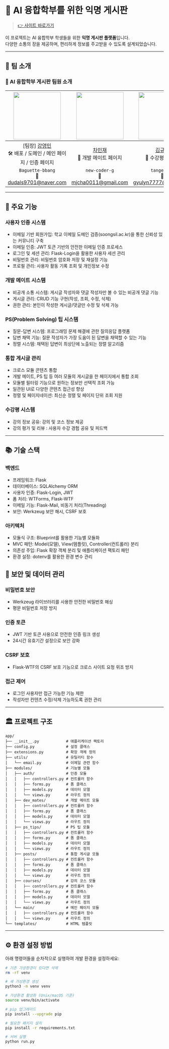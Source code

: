 # 🧠 AI 융합학부를 위한 익명 게시판

> [👉 사이트 바로가기](https://www.ai-community.site/)

이 프로젝트는 AI 융합학부 학생들을 위한 **익명 게시판 플랫폼**입니다.  
다양한 소통의 장을 제공하며, 편리하게 정보를 주고받을 수 있도록 설계되었습니다.

---

## 👥 팀 소개

### 🔹 AI 융합학부 게시판 팀원 소개

|                    <img src="https://github.com/Baguette-bbang.png" width="150">                     |      <img src="https://github.com/new-coder-g.png" width="150">      |   <img src="https://github.com/tangerlyn.png" width="150">    |   <img src="https://github.com/offsam333.png" width="150">   |   <img src="https://github.com/qazalkqq98.png" width="150">   |
| :--------------------------------------------------------------------------------------------------: | :------------------------------------------------------------------: | :-----------------------------------------------------------: | :----------------------------------------------------------: | :------------------------------------------------------------: |
| [팀장] [강영민](https://github.com/Baguette-bbang) <br/> 🛠 배포 / 도메인 / 메인 페이지 / 인증 페이지 | [차민재](https://github.com/new-coder-g) <br/> 💬 개발 메이트 페이지 | [김규린](https://github.com/tangerlyn) <br/> 📝 수강평 페이지 | [공승호](https://github.com/offsam333) <br/> 💡 PS 팁 페이지 | [가잘](https://github.com/qazalkqq98) <br/> 📄 전체글 조회 페이지 |
| `Baguette-bbang` <br/> 📧 dudals9701@naver.com | `new-coder-g` <br/> 📧 mjcha0011@gmail.com | `tangerlyn` <br/> 📧 gyulyn7777@gmail.com | `offsam333` <br/> 📧 kozilla8@gmail.com | `qazalkqq98` <br/> 📧 Qazalkqq98@gmail.com |

---

## 🔧 주요 기능

### 사용자 인증 시스템

- 이메일 기반 회원가입: 학교 이메일 도메인 검증(soongsil.ac.kr)을 통한 신뢰성 있는 커뮤니티 구축
- 이메일 인증: JWT 토큰 기반의 안전한 이메일 인증 프로세스
- 로그인 및 세션 관리: Flask-Login을 활용한 사용자 세션 관리
- 비밀번호 관리: 비밀번호 암호화 저장 및 재설정 기능
- 프로필 관리: 사용자 활동 기록 조회 및 개인정보 수정

### 개발 메이트 시스템
- 비공개 소통 시스템: 게시글 작성자와 댓글 작성자만 볼 수 있는 비공개 댓글 기능
- 게시글 관리: CRUD 기능 구현(작성, 조회, 수정, 삭제)
- 권한 관리: 본인이 작성한 게시글/댓글만 수정 및 삭제 가능

### PS(Problem Solving) 팁 시스템
- 질문-답변 시스템: 프로그래밍 문제 해결에 관한 질의응답 플랫폼
- 답변 채택 기능: 질문 작성자가 가장 도움이 된 답변을 채택할 수 있는 기능
- 정렬 시스템: 채택된 답변이 최상단에 노출되는 정렬 알고리즘

### 통합 게시글 관리
- 크로스 모듈 콘텐츠 통합
- 개발 메이트, PS 팁 등 여러 모듈의 게시글을 한 페이지에서 통합 조회
- 모듈별 필터링 기능으로 원하는 정보만 선택적 조회 가능
- 일관된 UI로 다양한 콘텐츠 접근성 향상
- 정렬 및 페이지네이션: 최신순 정렬 및 페이지 단위 조회 지원

### 수강평 시스템
- 강의 정보 공유: 강의 및 코스 정보 제공
- 강의 평가 및 리뷰 : 사용자 수강 경험 공유 및 피드백

---
## 📚 기술 스택
### 백엔드
- 프레임워크: Flask
- 데이터베이스: SQLAlchemy ORM
- 사용자 인증: Flask-Login, JWT
- 폼 처리: WTForms, Flask-WTF
- 이메일 기능: Flask-Mail, 비동기 처리(Threading)
- 보안: Werkzeug 보안 해시, CSRF 보호

### 아키텍처
- 모듈식 구조: Blueprint를 활용한 기능별 모듈화
- MVC 패턴: Model(모델), View(템플릿), Controller(컨트롤러) 분리
- 의존성 주입: Flask 확장 객체 분리 및 애플리케이션 팩토리 패턴
- 환경 설정: dotenv를 활용한 환경 변수 관리

## 🔐 보안 및 데이터 관리

### 비밀번호 보안
- Werkzeug 라이브러리를 사용한 안전한 비밀번호 해싱
- 평문 비밀번호 저장 방지

### 인증 토큰
- JWT 기반 토큰 사용으로 안전한 인증 링크 생성
- 24시간 유효기간 설정으로 보안 강화
  
### CSRF 보호
- Flask-WTF의 CSRF 보호 기능으로 크로스 사이트 요청 위조 방지
  
### 접근 제어
- 로그인 사용자만 접근 가능한 기능 제한
- 작성자만 컨텐츠 수정/삭제 가능하도록 권한 관리

---
## 🏛️ 프로젝트 구조 
```
app/
├── __init__.py            # 애플리케이션 팩토리
├── config.py              # 설정 클래스
├── extensions.py          # 확장 객체 정의
├── utils/                 # 유틸리티 함수
│   └── email.py           # 이메일 관련 함수
├── modules/               # 기능별 모듈
│   ├── auth/              # 인증 모듈
│   │   ├── controllers.py # 컨트롤러 함수
│   │   ├── forms.py       # 폼 클래스
│   │   ├── models.py      # 데이터 모델
│   │   └── views.py       # 라우트 정의
│   ├── dev_mates/         # 개발 메이트 모듈
│   │   ├── controllers.py # 컨트롤러 함수
│   │   ├── forms.py       # 폼 클래스
│   │   ├── models.py      # 데이터 모델
│   │   └── views.py       # 라우트 정의
│   ├── ps_tips/           # PS 팁 모듈
│   │   ├── controllers.py # 컨트롤러 함수
│   │   ├── forms.py       # 폼 클래스
│   │   ├── models.py      # 데이터 모델
│   │   └── views.py       # 라우트 정의
│   ├── posts/             # 통합 게시글 모듈
│   │   ├── controllers.py # 컨트롤러 함수
│   │   ├── forms.py       # 폼 클래스
│   │   ├── models.py      # 데이터 모델
│   │   └── views.py       # 라우트 정의
│   ├── courses/           # 강의 코스 모듈
│   │   ├── controllers.py # 컨트롤러 함수
│   │   ├── forms.py       # 폼 클래스
│   │   ├── models.py      # 데이터 모델
│   │   └── views.py       # 라우트 정의
│   └── main/              # 메인 페이지 모듈
│   │   ├── controllers.py # 컨트롤러 함수
│   │   └── views.py       # 라우트 정의
└── templates/             # HTML 템플릿
```
---
## ⚙️ 환경 설정 방법

아래 명령어들을 순차적으로 실행하여 개발 환경을 설정하세요:

```bash
# 기존 가상환경이 있다면 삭제
rm -rf venv

# 새 가상환경 생성
python3 -m venv venv

# 가상환경 활성화 (Unix/macOS 기준)
source venv/bin/activate

# pip 업그레이드
pip install --upgrade pip

# 필요한 패키지 설치
pip install -r requirements.txt

# 서버 실행
python run.py
```

